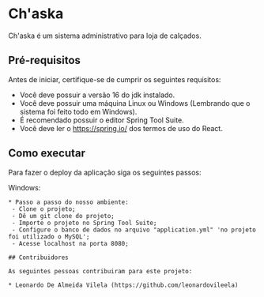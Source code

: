 
# Ch'aska

Ch'aska é um sistema administrativo para loja de calçados.

## Pré-requisitos

Antes de iniciar, certifique-se de cumprir os seguintes requisitos:
<!--- Estes são alguns exemplos de requisitos. Adicione, duplique e remove como necessário --->
* Você deve possuir a  versão 16 do jdk instalado.
* Você deve possuir uma máquina Linux ou Windows (Lembrando que o sistema foi feito todo em Windows).
* É recomendado possuir o editor Spring Tool Suite.
* Você deve ler o https://spring.io/ dos termos de uso do React.

## Como executar

Para fazer o deploy da aplicação siga os seguintes passos:

Windows:
```
* Passo a passo do nosso ambiente:
 - Clone o projeto;
 - Dê um git clone do projeto;
 - Importe o projeto no Spring Tool Suite;
 - Configure o banco de dados no arquivo "application.yml" 'no projeto foi utilizado o MySQL';
 - Acesse localhost na porta 8080;

## Contribuidores

As seguintes pessoas contribuiram para este projeto:

* Leonardo De Almeida Vilela (https://github.com/leonardovileela)
